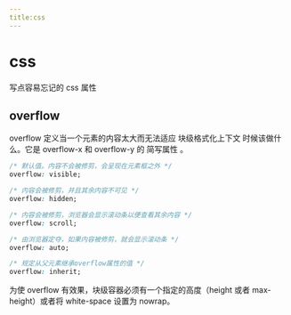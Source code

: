 ```yaml
---
title:css
---
```


# css

写点容易忘记的 css 属性

## overflow

overflow 定义当一个元素的内容太大而无法适应 块级格式化上下文 时候该做什么。它是 overflow-x 和 overflow-y 的 简写属性 。

```css
/* 默认值。内容不会被修剪，会呈现在元素框之外 */
overflow: visible;

/* 内容会被修剪，并且其余内容不可见 */
overflow: hidden;

/* 内容会被修剪，浏览器会显示滚动条以便查看其余内容 */
overflow: scroll;

/* 由浏览器定夺，如果内容被修剪，就会显示滚动条 */
overflow: auto;

/* 规定从父元素继承overflow属性的值 */
overflow: inherit;
```

为使 overflow 有效果，块级容器必须有一个指定的高度（height 或者 max-height）或者将 white-space 设置为 nowrap。
